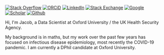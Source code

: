 

[![Stack Overflow](https://img.shields.io/badge/--F58025?logo=stack-overflow&logoColor=white)](https://stackoverflow.com/users/9067615/iacob)
[![ORCiD](https://img.shields.io/badge/--A6CE39?logo=ORCID&logoColor=white)](https://orcid.org/0000-0003-4349-4453) 
[![LinkedIn](https://img.shields.io/badge/--0077B5?logo=linkedin&logoColor=white)](https://www.linkedin.com/in/jacob-armstrong/)
[![Stack Exchange](https://img.shields.io/badge/--1E5397?logo=stack-exchange&logoColor=white)](https://stackexchange.com/users/3559086/iacob) 
[![Google](https://img.shields.io/badge/--4285F4?logo=google&logoColor=white)](https://www.google.com/search?kgmid=/g/11ql8jhdbk) 
[![Scholar](https://img.shields.io/badge/--4285F4?logo=google-scholar&logoColor=white)](https://scholar.google.com/citations?user=jqWDdGIAAAAJ)
[![Github](https://img.shields.io/badge/--181717?logo=github&logoColor=white)](https://github.com/iacobo) 


Hi, I'm Jacob, a Data Scientist at Oxford University / the UK Health Security Agency.

My background is in maths, but my work over the past few years has focused on infectious disease epidemiology, most recently the COVID-19 pandemic. I am currently a DPhil candidate at Oxford University.
